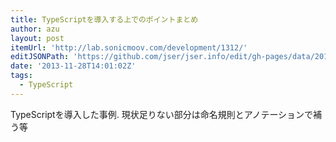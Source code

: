 ```yaml
---
title: TypeScriptを導入する上でのポイントまとめ
author: azu
layout: post
itemUrl: 'http://lab.sonicmoov.com/development/1312/'
editJSONPath: 'https://github.com/jser/jser.info/edit/gh-pages/data/2013/11/index.json'
date: '2013-11-28T14:01:02Z'
tags:
  - TypeScript
---
```

TypeScriptを導入した事例.
現状足りない部分は命名規則とアノテーションで補う等
